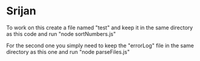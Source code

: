 # Srijan

To work on this create a file named "test" and keep it in the same directory as this code and run "node sortNumbers.js"

For the second one you simply need to keep the "errorLog" file in the same directory as this one and run "node parseFiles.js"
